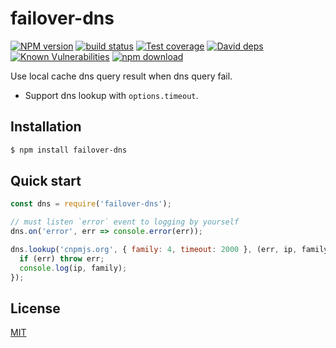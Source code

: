 failover-dns
=======

[![NPM version][npm-image]][npm-url]
[![build status][travis-image]][travis-url]
[![Test coverage][codecov-image]][codecov-url]
[![David deps][david-image]][david-url]
[![Known Vulnerabilities][snyk-image]][snyk-url]
[![npm download][download-image]][download-url]

[npm-image]: https://img.shields.io/npm/v/failover-dns.svg?style=flat-square
[npm-url]: https://npmjs.org/package/failover-dns
[travis-image]: https://img.shields.io/travis/node-modules/failover-dns.svg?style=flat-square
[travis-url]: https://travis-ci.org/node-modules/failover-dns
[codecov-image]: https://codecov.io/github/node-modules/failover-dns/coverage.svg?branch=master
[codecov-url]: https://codecov.io/github/node-modules/failover-dns?branch=master
[david-image]: https://img.shields.io/david/node-modules/failover-dns.svg?style=flat-square
[david-url]: https://david-dm.org/node-modules/failover-dns
[snyk-image]: https://snyk.io/test/npm/failover-dns/badge.svg?style=flat-square
[snyk-url]: https://snyk.io/test/npm/failover-dns
[download-image]: https://img.shields.io/npm/dm/failover-dns.svg?style=flat-square
[download-url]: https://npmjs.org/package/failover-dns

Use local cache dns query result when dns query fail.

- Support dns lookup with `options.timeout`.

## Installation

```bash
$ npm install failover-dns
```

## Quick start

```js
const dns = require('failover-dns');

// must listen `error` event to logging by yourself
dns.on('error', err => console.error(err));

dns.lookup('cnpmjs.org', { family: 4, timeout: 2000 }, (err, ip, family) => {
  if (err) throw err;
  console.log(ip, family);
});
```

## License

[MIT](LICENSE)
